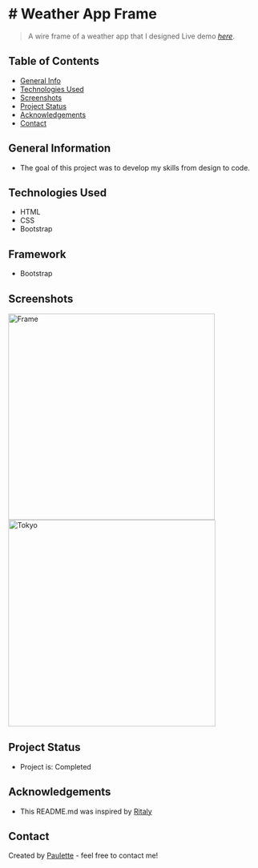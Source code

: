 # # Weather App Frame
>A wire frame of a weather app that I designed
> Live demo [_here_](https://void321.github.io/Weather-App-Frame/).

## Table of Contents
* [General Info](#general-information)
* [Technologies Used](#technologies-used)
* [Screenshots](#screenshots)
* [Project Status](#project-status)
* [Acknowledgements](#acknowledgements)
* [Contact](#contact)


## General Information
<ul><li>The goal of this project was to develop my skills from design to code.</li></ul>


## Technologies Used
<ul>
  <li>HTML</li>
  <li>CSS</li>
  <li>Bootstrap</li> </ul>
  
  ## Framework 
<ul>
  <li>Bootstrap</li></ul>
  



## Screenshots
<img width="412" alt="Frame" src="https://user-images.githubusercontent.com/96970580/153133665-d34b17af-d618-4fe5-9911-9f563a4781b2.png">

<img width="413" alt="Tokyo" src="https://user-images.githubusercontent.com/96970580/153133690-ad6cf7a5-2a18-483f-8490-81e874d75a6f.png">







## Project Status
<ul>
<li>Project is: Completed</li></ul>




## Acknowledgements
 
  <ul><li>This README.md was inspired by <a href ="https://github.com/ritaly"> Ritaly</a></li></ul>


## Contact
Created by [Paulette](https://pzf.netlify.app/) - feel free to contact me!






































